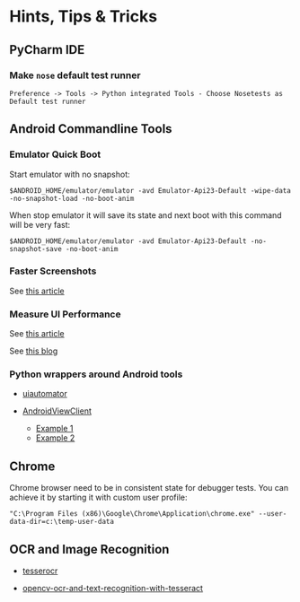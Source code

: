 # Hints, Tips & Tricks

## PyCharm IDE

### Make `nose` default test runner

```
Preference -> Tools -> Python integrated Tools - Choose Nosetests as Default test runner
```

## Android Commandline Tools

### Emulator Quick Boot

Start emulator with no snapshot:
```
$ANDROID_HOME/emulator/emulator -avd Emulator-Api23-Default -wipe-data -no-snapshot-load -no-boot-anim
```
When stop emulator it will save its state and next boot with this command will be very fast:
```
$ANDROID_HOME/emulator/emulator -avd Emulator-Api23-Default -no-snapshot-save -no-boot-anim
```

### Faster Screenshots

See [this article](https://stackoverflow.com/questions/13984017/how-to-capture-the-screen-as-fast-as-possible-through-adb)

### Measure UI Performance

See [this article](https://developer.android.com/training/testing/performance) 

See [this blog](https://hackernoon.com/gfxinfo-ui-automator-kotlin-automated-jank-tests-fc43995c7a06)

### Python wrappers around Android tools

- [uiautomator](https://github.com/xiaocong/uiautomator)

- [AndroidViewClient](https://github.com/dtmilano/AndroidViewClient/wiki)
    - [Example 1](https://github.com/dtmilano/AndroidViewClient/blob/master/examples/monkeyrunner-issue-36544-workaround.py)
    - [Example 2](https://github.com/TQRG/physalia/blob/master/samples/utils.py)

## Chrome

Chrome browser need to be in consistent state for debugger tests.
You can achieve it by starting it with custom user profile:
```
"C:\Program Files (x86)\Google\Chrome\Application\chrome.exe" --user-data-dir=c:\temp-user-data
```

## OCR and Image Recognition

- [tesserocr](https://github.com/sirfz/tesserocr)

- [opencv-ocr-and-text-recognition-with-tesseract](https://www.pyimagesearch.com/2018/09/17/opencv-ocr-and-text-recognition-with-tesseract/)

